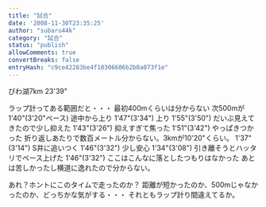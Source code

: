 ```yaml
---
title: "試合"
date: '2008-11-30T23:35:25'
author: "subaru44k"
category: "試合"
status: "publish"
allowComments: true
convertBreaks: false
entryHash: "c9ce42283be4f10306606b2b0a073f1e"
---
```

びわ湖7km
23'39"

ラップ計ってある範囲だと・・・
最初400mくらいは分からない
次500mが1'40"(3'20"ペース) 途中から上り
1'47"(3'34") 上り
1'55"(3'50") だいぶ見えてきたので少し抑えた
1'43"(3'26") 抑えすぎて焦った
1'51"(3'42") やっぱきつかった
折り返しあたりで数百メートル分からない。3kmが10'20"くらい。
1'37"(3'14") S井に追いつく
1'46"(3'32") 少し安心
1'34"(3'08") 引き離そうとハッタリでペース上げた
1'46"(3'32") ここはこんなに落としたつもりはなかった
あとは苦しかったし横道に逸れたので分からない。

あれ？ホントにこのタイムで走ったのか？
距離が短かったのか、500mじゃなかったのか、どっちかな気がする・・・
それともラップ計り間違えてるか。

